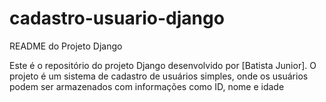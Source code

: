 # cadastro-usuario-django


README do Projeto Django

Este é o repositório do projeto Django desenvolvido por [Batista Junior]. O projeto é um sistema de cadastro de usuários simples, onde os usuários podem ser armazenados com informações como ID, nome e idade
